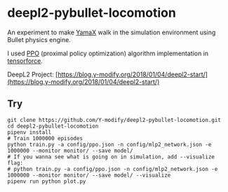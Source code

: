 # deepl2-pybullet-locomotion

An experiment to make [YamaX](https://y-modify.org/yamax) walk in the simulation environment using Bullet physics engine.

I used [PPO](https://arxiv.org/abs/1707.06347) (proximal policy optimization) algorithm implementation in [tensorforce](https://github.com/reinforceio/tensorforce).

DeepL2 Project: [https://blog.y-modify.org/2018/01/04/deepl2-start/](https://blog.y-modify.org/2018/01/04/deepl2-start/)

## Try

```
git clone https://github.com/Y-modify/deepl2-pybullet-locomotion.git
cd deepl2-pybullet-locomotion
pipenv install
# Train 1000000 episodes
python train.py -a config/ppo.json -n config/mlp2_network.json -e 1000000 --monitor monitor/ --save model/
# If you wanna see what is going on in simulation, add --visualize flag:
# python train.py -a config/ppo.json -n config/mlp2_network.json -e 1000000 --monitor monitor/ --save model/ --visualize
pipenv run python plot.py
```
